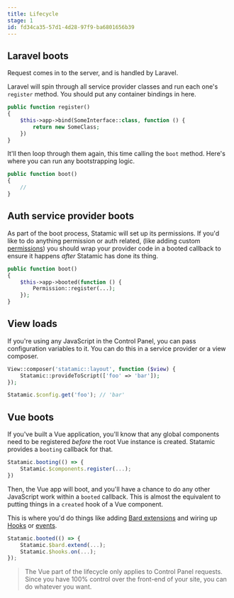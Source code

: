 ```yaml
---
title: Lifecycle
stage: 1
id: fd34ca35-57d1-4d28-97f9-ba6801656b39
---
```


## Laravel boots

Request comes in to the server, and is handled by Laravel.

Laravel will spin through all service provider classes and run each one's `register` method. You should put any container bindings in here.

``` php
public function register()
{
    $this->app->bind(SomeInterface::class, function () {
        return new SomeClass;
    })
}
```

It'll then loop through them again, this time calling the `boot` method. Here's where you can run any bootstrapping logic.

``` php
public function boot()
{
    //
}
```

## Auth service provider boots

As part of the boot process, Statamic will set up its permissions. If you'd like to do anything permission or auth
related, (like adding custom [permissions](/extending/permissions)) you should wrap your provider code in a booted
callback to ensure it happens _after_ Statamic has done its thing.

``` php
public function boot()
{
    $this->app->booted(function () {
        Permission::register(...);
    });
}
```

## View loads

If you're using any JavaScript in the Control Panel, you can pass configuration variables to it.
You can do this in a service provider or a view composer.

``` php
View::composer('statamic::layout', function ($view) {
    Statamic::provideToScript(['foo' => 'bar']);
});
```

``` js
Statamic.$config.get('foo'); // 'bar'
```

## Vue boots

If you've built a Vue application, you'll know that any global components need to be registered _before_ the root
Vue instance is created. Statamic provides a `booting` callback for that.

``` js
Statamic.booting(() => {
    Statamic.$components.register(...);
})
```

Then, the Vue app will boot, and you'll have a chance to do any other JavaScript work within a `booted` callback.
This is almost the equivalent to putting things in a `created` hook of a Vue component.

This is where you'd do things like adding [Bard extensions](/extending/bard) and wiring up [Hooks](/extending/hooks)
or [events](/extending/js-events).

``` js
Statamic.booted(() => {
    Statamic.$bard.extend(...);
    Statamic.$hooks.on(...);
});
```

> The Vue part of the lifecycle only applies to Control Panel requests. Since you have 100% control
> over the front-end of your site, you can do whatever you want.
